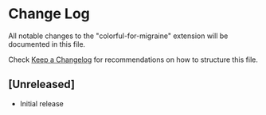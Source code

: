 # Change Log

All notable changes to the "colorful-for-migraine" extension will be documented in this file.

Check [Keep a Changelog](http://keepachangelog.com/) for recommendations on how to structure this file.

## [Unreleased]

- Initial release
